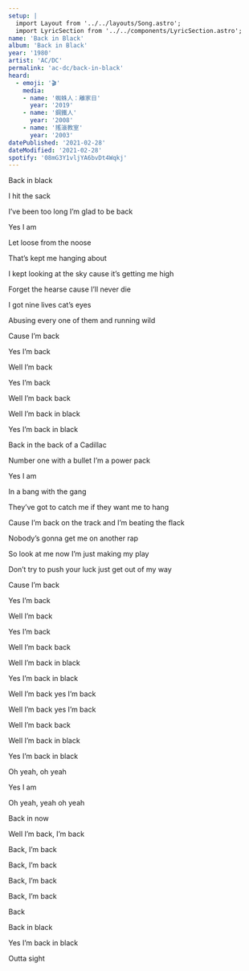 ```yaml
---
setup: |
  import Layout from '../../layouts/Song.astro';
  import LyricSection from '../../components/LyricSection.astro';
name: 'Back in Black'
album: 'Back in Black'
year: '1980'
artist: 'AC/DC'
permalink: 'ac-dc/back-in-black'
heard:
  - emoji: '🎬'
    media:
    - name: '蜘蛛人：離家日'
      year: '2019'
    - name: '鋼鐵人'
      year: '2008'
    - name: '搖滾教室'
      year: '2003'
datePublished: '2021-02-28'
dateModified: '2021-02-28'
spotify: '08mG3Y1vljYA6bvDt4Wqkj'
---
```


<LyricSection>

Back in black

I hit the sack

I&rsquo;ve been too long I&rsquo;m glad to be back

Yes I am

Let loose from the noose

That&rsquo;s kept me hanging about

I kept looking at the sky cause it&rsquo;s getting me high

Forget the hearse cause I&rsquo;ll never die

I got nine lives cat&rsquo;s eyes

Abusing every one of them and running wild

Cause I&rsquo;m back

Yes I&rsquo;m back

Well I&rsquo;m back

Yes I&rsquo;m back

Well I&rsquo;m back back

Well I&rsquo;m back in black

Yes I&rsquo;m back in black

</LyricSection>

<LyricSection>

Back in the back of a Cadillac

Number one with a bullet I&rsquo;m a power pack

Yes I am

In a bang with the gang

They&rsquo;ve got to catch me if they want me to hang

Cause I&rsquo;m back on the track and I&rsquo;m beating the flack

Nobody&rsquo;s gonna get me on another rap

So look at me now I&rsquo;m just making my play

Don&rsquo;t try to push your luck just get out of my way

Cause I&rsquo;m back

Yes I&rsquo;m back

Well I&rsquo;m back

Yes I&rsquo;m back

Well I&rsquo;m back back

Well I&rsquo;m back in black

Yes I&rsquo;m back in black

</LyricSection>

<LyricSection>

Well I&rsquo;m back yes I&rsquo;m back

Well I&rsquo;m back yes I&rsquo;m back

Well I&rsquo;m back back

Well I&rsquo;m back in black

Yes I&rsquo;m back in black

</LyricSection>

<LyricSection>

Oh yeah, oh yeah

Yes I am

Oh yeah, yeah oh yeah

Back in now

</LyricSection>

<LyricSection>

Well I&rsquo;m back, I&rsquo;m back

Back, I&rsquo;m back

Back, I&rsquo;m back

Back, I&rsquo;m back

Back, I&rsquo;m back

Back

Back in black

Yes I&rsquo;m back in black

</LyricSection>


<LyricSection>

Outta sight

</LyricSection>
